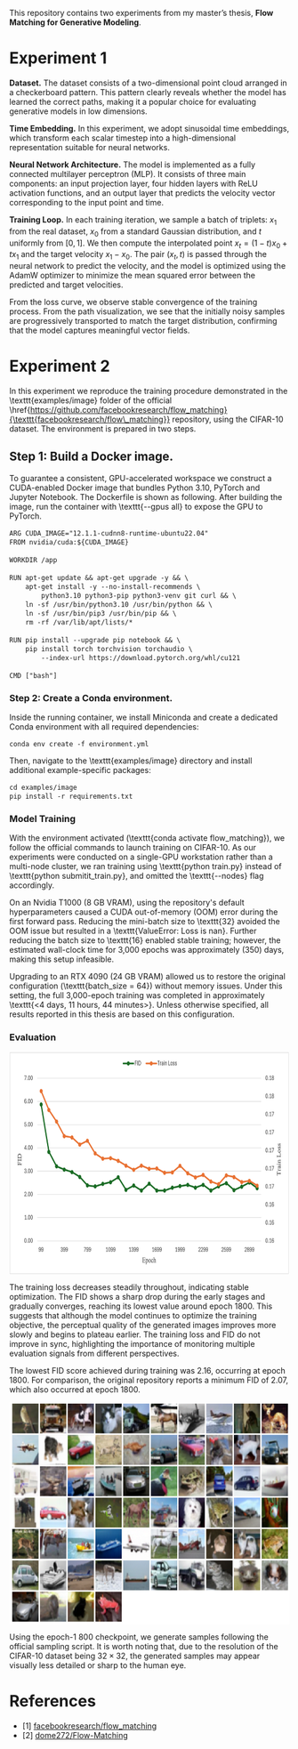 This repository contains two experiments from my master’s thesis, **Flow Matching for Generative Modeling**.

# Experiment 1

**Dataset.** The dataset consists of a two-dimensional point cloud arranged in a checkerboard pattern. This pattern clearly reveals whether the model has learned the correct paths, making it a popular choice for evaluating generative models in low dimensions.

**Time Embedding.** In this experiment, we adopt sinusoidal time embeddings, which transform each scalar timestep into a high-dimensional representation suitable for neural networks.

**Neural Network Architecture.** The model is implemented as a fully connected multilayer perceptron (MLP). It consists of three main components: an input projection layer, four hidden layers with ReLU activation functions, and an output layer that predicts the velocity vector corresponding to the input point and time. 

**Training Loop.** In each training iteration, we sample a batch of triplets: $x_1$ from the real dataset, $x_0$ from a standard Gaussian distribution, and $t$ uniformly from $[0, 1]$. We then compute the interpolated point $x_t = (1 - t)x_0 + t x_1$ and the target velocity $x_1 - x_0$. The pair $(x_t, t)$ is passed through the neural network to predict the velocity, and the model is optimized using the AdamW optimizer to minimize the mean squared error between the predicted and target velocities.

From the loss curve, we observe stable convergence of the training process. From the path visualization, we see that the initially noisy samples are progressively transported to match the target distribution, confirming that the model captures meaningful vector fields.

# Experiment 2
In this experiment we reproduce the training procedure demonstrated in the \texttt{examples/image} folder of the official \href{https://github.com/facebookresearch/flow_matching}{\texttt{facebookresearch/flow\_matching}} repository, using the CIFAR-10 dataset. The environment is prepared in two steps.

## Step 1: Build a Docker image.
To guarantee a consistent, GPU-accelerated workspace we construct a CUDA-enabled Docker image that bundles Python 3.10, PyTorch and Jupyter Notebook. The Dockerfile is shown as following. After building the image, run the container with \texttt{--gpus all} to expose the GPU to PyTorch.

```
ARG CUDA_IMAGE="12.1.1-cudnn8-runtime-ubuntu22.04"
FROM nvidia/cuda:${CUDA_IMAGE}

WORKDIR /app

RUN apt-get update && apt-get upgrade -y && \
    apt-get install -y --no-install-recommends \
        python3.10 python3-pip python3-venv git curl && \
    ln -sf /usr/bin/python3.10 /usr/bin/python && \
    ln -sf /usr/bin/pip3 /usr/bin/pip && \
    rm -rf /var/lib/apt/lists/*

RUN pip install --upgrade pip notebook && \
    pip install torch torchvision torchaudio \
        --index-url https://download.pytorch.org/whl/cu121

CMD ["bash"]
```

### Step 2: Create a Conda environment.
Inside the running container, we install Miniconda and create a dedicated Conda environment with all required dependencies:

```
conda env create -f environment.yml
```

Then, navigate to the \texttt{examples/image} directory and install additional example-specific packages:

```
cd examples/image
pip install -r requirements.txt
```
### Model Training 
With the environment activated (\texttt{conda activate flow\_matching}), we follow the official commands to launch training on CIFAR-10. As our experiments were conducted on a single-GPU workstation rather than a multi-node cluster, we ran training using \texttt{python train.py} instead of \texttt{python submitit\_train.py}, and omitted the \texttt{--nodes} flag accordingly.

On an Nvidia T1000 (8 GB VRAM), using the repository's default hyperparameters caused a CUDA out-of-memory (OOM) error during the first forward pass. Reducing the mini-batch size to \texttt{32} avoided the OOM issue but resulted in a \texttt{ValueError: Loss is nan}. Further reducing the batch size to \texttt{16} enabled stable training; however, the estimated wall-clock time for 3,000 epochs was approximately \(350\) days, making this setup infeasible.


Upgrading to an RTX 4090 (24 GB VRAM) allowed us to restore the original configuration (\texttt{batch\_size = 64}) without memory issues. Under this setting, the full 3,000-epoch training was completed in approximately \texttt{<4 days, 11 hours, 44 minutes>}. Unless otherwise specified, all results reported in this thesis are based on this configuration.

### Evaluation

<p align="center">
<img align="middle" src="./fid&loss.png" height="400" />
</p>

The training loss decreases steadily throughout, indicating stable optimization. The FID shows a sharp drop during the early stages and gradually converges, reaching its lowest value around epoch 1800. This suggests that although the model continues to optimize the training objective, the perceptual quality of the generated images improves more slowly and begins to plateau earlier. The training loss and FID do not improve in sync, highlighting the importance of monitoring multiple evaluation signals from different perspectives.


The lowest FID score achieved during training was 2.16, occurring at epoch 1800. For comparison, the original repository reports a minimum FID of 2.07, which also occurred at epoch 1800.

<p align="center">
<img align="middle" src="./samples.png" height="400" />
</p>

Using the epoch-1 800 checkpoint, we generate samples following the official sampling script. It is worth noting that, due to the resolution of the CIFAR-10 dataset being $32 \times 32$, the generated samples may appear visually less detailed or sharp to the human eye.


# References
- [1] [facebookresearch/flow_matching](https://github.com/facebookresearch/flow_matching)
- [2] [dome272/Flow-Matching](https://github.com/dome272/Flow-Matching)
